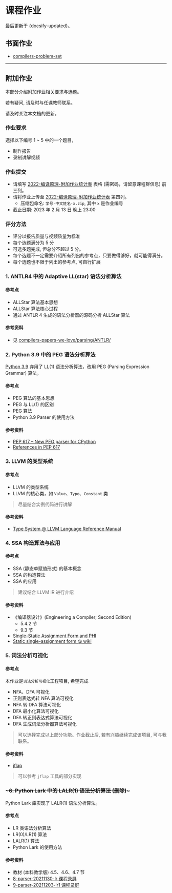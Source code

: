 # 课程作业

最后更新于 {docsify-updated}。

## 书面作业
- [compilers-problem-set](https://github.com/courses-at-nju-by-hfwei/compilers-problem-set)

---
## 附加作业
本部分介绍附加作业相关要求与选题。

若有疑问, 请及时与任课教师联系。

请及时关注本文档的更新。

### **作业要求**
选择以下编号 1 ~ 5 中的一个题目，
- 制作报告
- 录制讲解视频

### **作业提交**
- 请填写 [2022-编译原理-附加作业统计表](https://table.nju.edu.cn/dtable/links/033aa8eaf0084cb7acd5) 表格 (需密码，请留意课程群信息) 前三列。
- 请将作业上传至 [2022-编译原理-附加作业统计表](https://table.nju.edu.cn/dtable/links/033aa8eaf0084cb7acd5) 第四列。
  - 压缩包命名: `学号-中文姓名-x.zip`, 其中 `x` 是作业编号
- 截止日期: 2023 年 2 月 13 日 晚上 23:00

### **评分方法**
- 评分以报告质量与视频质量为标准
- 每个选题满分为 5 分
- 可选多题完成, 但总分不超过 5 分。
- 每个选题不一定需要介绍所有列出的参考点，只要做得够好，就可能得满分。
- 每个选题也不限于列出的参考点, 可自行扩展

### **1. ANTLR4 中的 Adaptive LL(star) 语法分析算法**
#### **参考点**
- ALLStar 算法基本思想
- ALLStar 算法核心过程
- 通过 ANTLR 4 生成的语法分析器的源码分析 ALLStar 算法
#### **参考资料**
- 见 [compilers-papers-we-love/parsing/ANTLR/](https://github.com/courses-at-nju-by-hfwei/compilers-papers-we-love/tree/master/parsing/ANTLR)

### **2. Python 3.9 中的 PEG 语法分析算法**
[Python 3.9](https://docs.python.org/3.9/whatsnew/3.9.html#new-parser) 弃用了 LL(1) 语法分析算法，改用 PEG (Parsing Expression Grammar) 算法。

#### **参考点**
- PEG 算法的基本思想
- PEG 与 LL(1) 的区别
- PEG 算法
- Python 3.9 Parser 的使用方法

#### **参考资料**
- [PEP 617 – New PEG parser for CPython](https://peps.python.org/pep-0617/)
- [References in PEP 617](https://peps.python.org/pep-0617/#references)

### **3. LLVM 的类型系统**
#### **参考点**
- LLVM 的类型系统
- LLVM 的核心类，如 `Value`、`Type`、`Constant` 类

> 尽量结合实例代码进行讲解
#### **参考资料**
- [Type System @ LLVM Language Reference Manual](https://llvm.org/docs/LangRef.html#type-system)

### **4. SSA 构造算法与应用**
#### **参考点**
- SSA (静态单赋值形式) 的基本概念
- SSA 的构造算法
- SSA 的应用
> 建议结合 LLVM IR 进行介绍
#### **参考资料**
- 《编译器设计》(Engineering a Compiler; Second Edition)
  - 5.4.2 节
  - 9.3 节
- [Single-Static Assignment Form and PHI](https://mapping-high-level-constructs-to-llvm-ir.readthedocs.io/en/latest/control-structures/ssa-phi.html)
- [Static single-assignment form @ wiki](https://en.wikipedia.org/wiki/Static_single-assignment_form)

### **5. 词法分析可视化**
#### **参考点**
本作业是`词法分析可视化`工程项目, 希望完成
- NFA、DFA 可视化
- 正则表达式转 NFA 算法可视化
- NFA 转 DFA 算法可视化
- DFA 最小化算法可视化
- DFA 转正则表达式算法可视化
- DFA 生成词法分析器算法可视化

> 可以选择完成以上部分功能。作业截止后, 若有兴趣继续完成该项目, 可与我联系。

#### **参考资料**
- [jflap](https://www.jflap.org/)
> 可以参考 `jflap` 工具的部分实现

### ~~~**6. Python Lark 中的 LALR(1) 语法分析算法** (删除)~~~
Python Lark 库实现了 LALR(1) 语法分析算法。

#### **参考点**
- LR 类语法分析算法
- LR(0)/LR(1) 算法
- LALR(1) 算法
- Python Lark 的使用方法

#### **参考资料**
- 教材 (本科教学版) 4.5、4.6、4.7 节
- [8-parser-20211130-lr 课程录屏](https://www.bilibili.com/video/BV1LL4y1W7j2/?share_source=copy_web&vd_source=afddc1f6e07c3046ed07519aa34370fd)
- [9-parser-20211203-lr1 课程录屏](https://www.bilibili.com/video/BV1i34y1R7Tw/?share_source=copy_web&vd_source=afddc1f6e07c3046ed07519aa34370fd)